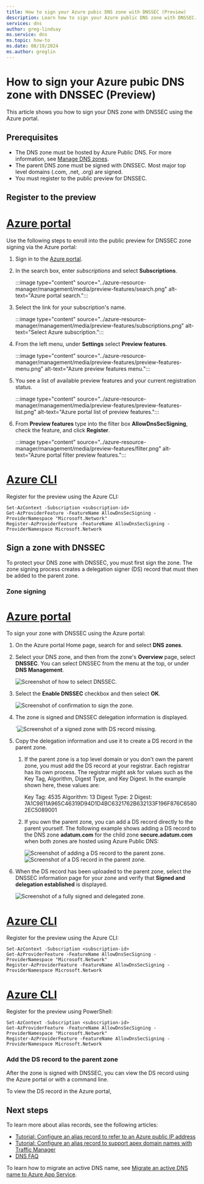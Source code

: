 ```yaml
---
title: How to sign your Azure pubic DNS zone with DNSSEC (Preview)
description: Learn how to sign your Azure public DNS zone with DNSSEC. 
services: dns
author: greg-lindsay
ms.service: dns
ms.topic: how-to
ms.date: 08/19/2024
ms.author: greglin
---
```


# How to sign your Azure pubic DNS zone with DNSSEC (Preview)

This article shows you how to sign your DNS zone with DNSSEC using the Azure portal.

## Prerequisites

* The DNS zone must be hosted by Azure Public DNS. For more information, see [Manage DNS zones](/azure/dns/dns-operations-dnszones-portal).
* The parent DNS zone must be signed with DNSSEC. Most major top level domains (.com, .net, .org) are signed.
* You must register to the public preview for DNSSEC. 

## Register to the preview

# [Azure portal](#tab/register-portal)

Use the following steps to enroll into the public preview for DNSSEC zone signing via the Azure portal:

1. Sign in to the [Azure portal](https://portal.azure.com/).
2. In the search box, enter _subscriptions_ and select **Subscriptions**.

    :::image type="content" source="../azure-resource-manager/management/media/preview-features/search.png" alt-text="Azure portal search.":::

3. Select the link for your subscription's name.

    :::image type="content" source="../azure-resource-manager/management/media/preview-features/subscriptions.png" alt-text="Select Azure subscription.":::

4. From the left menu, under **Settings** select **Preview features**.

    :::image type="content" source="../azure-resource-manager/management/media/preview-features/preview-features-menu.png" alt-text="Azure preview features menu.":::

5. You see a list of available preview features and your current registration status.

    :::image type="content" source="../azure-resource-manager/management/media/preview-features/preview-features-list.png" alt-text="Azure portal list of preview features.":::

6. From **Preview features** type into the filter box **AllowDnsSecSigning**, check the feature, and click **Register**.

    :::image type="content" source="../azure-resource-manager/management/media/preview-features/filter.png" alt-text="Azure portal filter preview features.":::

# [Azure CLI](#tab/register-cli)

Register for the preview using the Azure CLI:

```azurepowershell-interactive
Set-AzContext -Subscription <subscription-id>
Get-AzProviderFeature -FeatureName AllowDnsSecSigning -ProviderNamespace "Microsoft.Network"
Register-AzProviderFeature -FeatureName AllowDnsSecSigning -ProviderNamespace Microsoft.Network
```

## Sign a zone with DNSSEC

To protect your DNS zone with DNSSEC, you must first sign the zone. The zone signing process creates a delegation signer (DS) record that must then be added to the parent zone.

### Zone signing

# [Azure portal](#tab2/sign-portal)

To sign your zone with DNSSEC using the Azure portal:

1. On the Azure portal Home page, search for and select **DNS zones**.
2. Select your DNS zone, and then from the zone's **Overview** page, select **DNSSEC**. You can select DNSSEC from the menu at the top, or under **DNS Management**.

    ![Screenshot of how to select DNSSEC.](media/dnssec-how-to/select-dnssec.png)

3. Select the **Enable DNSSEC** checkbox and then select **OK**.

    ![Screenshot of confirmation to sign the zone.](media/dnssec-how-to/confirm-dnssec.png)

4. The zone is signed and DNSSEC delegation information is displayed. 

    `![Screenshot of a signed zone with DS record missing.](media/dnssec-how-to/ds-missing.png)

5. Copy the delegation information and use it to create a DS record in the parent zone. 

    1. If the parent zone is a top level domain or you don't own the parent zone, you must add the DS record at your registrar. Each registrar has its own process. The registrar might ask for values such as the Key Tag, Algorithm, Digest Type, and Key Digest. In the example shown here, these values are:

        Key Tag: 4535
        Algorithm: 13
        Digest Type: 2
        Digest: 7A1C9811A965C46319D94D1D4BC6321762B632133F196F876C65802EC5089001

    2. If you own the parent zone, you can add a DS record directly to the parent yourself. The following example shows adding a DS record to the DNS zone **adatum.com** for the child zone **secure.adatum.com** when both zones are hosted using Azure Public DNS:

        ![Screenshot of adding a DS record to the parent zone.](media/dnssec-how-to/ds-add.png)
        ![Screenshot of a DS record in the parent zone.](media/dnssec-how-to/ds-added.png)

6. When the DS record has been uploaded to the parent zone, select the DNSSEC information page for your zone and verify that **Signed and delegation established** is displayed.

    ![Screenshot of a fully signed and delegated zone.](media/dnssec-how-to/delegated.png)

# [Azure CLI](#tab2/sign-cli)

Register for the preview using the Azure CLI:

```azurepowershell-interactive
Set-AzContext -Subscription <subscription-id>
Get-AzProviderFeature -FeatureName AllowDnsSecSigning -ProviderNamespace "Microsoft.Network"
Register-AzProviderFeature -FeatureName AllowDnsSecSigning -ProviderNamespace Microsoft.Network
```

# [Azure CLI](#tab2/sign-powershell)

Register for the preview using PowerShell:

```azurepowershell-interactive
Set-AzContext -Subscription <subscription-id>
Get-AzProviderFeature -FeatureName AllowDnsSecSigning -ProviderNamespace "Microsoft.Network"
Register-AzProviderFeature -FeatureName AllowDnsSecSigning -ProviderNamespace Microsoft.Network
```

### Add the DS record to the parent zone

After the zone is signed with DNSSEC, you can view the DS record using the Azure portal or with a command line.

To view the DS record in the Azure portal, 

## Next steps

To learn more about alias records, see the following articles:

- [Tutorial: Configure an alias record to refer to an Azure public IP address](tutorial-alias-pip.md)
- [Tutorial: Configure an alias record to support apex domain names with Traffic Manager](tutorial-alias-tm.md)
- [DNS FAQ](./dns-faq.yml)

To learn how to migrate an active DNS name, see [Migrate an active DNS name to Azure App Service](../app-service/manage-custom-dns-migrate-domain.md).